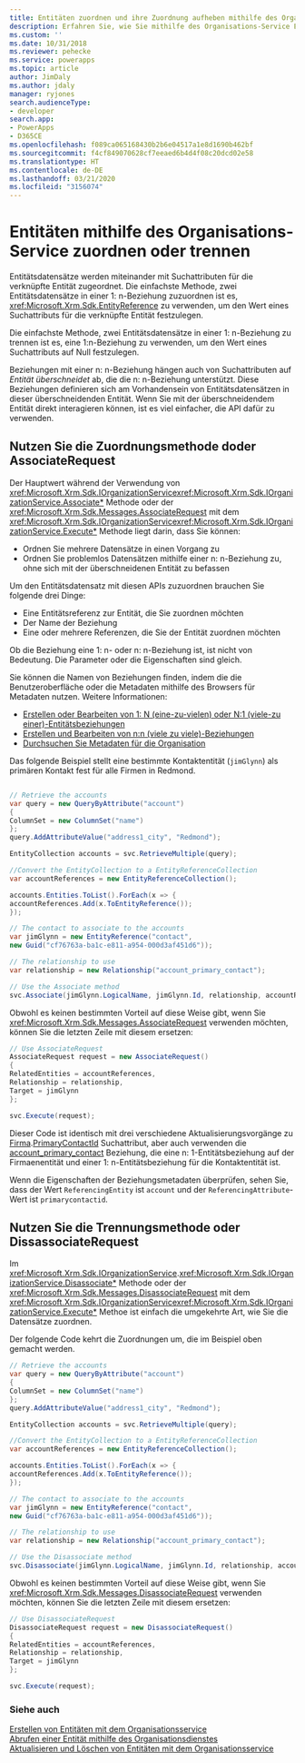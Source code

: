 ```yaml
---
title: Entitäten zuordnen und ihre Zuordnung aufheben mithilfe des Organisationsdienstes (Common Data Service) | Microsoft-Dokumentation
description: Erfahren Sie, wie Sie mithilfe des Organisations-Service Entitäten zuordnen und trennen
ms.custom: ''
ms.date: 10/31/2018
ms.reviewer: pehecke
ms.service: powerapps
ms.topic: article
author: JimDaly
ms.author: jdaly
manager: ryjones
search.audienceType:
- developer
search.app:
- PowerApps
- D365CE
ms.openlocfilehash: f089ca065168430b2b6e04517a1e8d1690b462bf
ms.sourcegitcommit: f4cf849070628cf7eeaed6b4d4f08c20dcd02e58
ms.translationtype: HT
ms.contentlocale: de-DE
ms.lasthandoff: 03/21/2020
ms.locfileid: "3156074"
---
```

# <a name="associate-and-disassociate-entities-using-the-organization-service"></a>Entitäten mithilfe des Organisations-Service zuordnen oder trennen

Entitätsdatensätze werden miteinander mit Suchattributen für die verknüpfte Entität zugeordnet. Die einfachste Methode, zwei Entitätsdatensätze in einer 1: n-Beziehung zuzuordnen ist es, <xref:Microsoft.Xrm.Sdk.EntityReference> zu verwenden, um den Wert eines Suchattributs für die verknüpfte Entität festzulegen.

Die einfachste Methode, zwei Entitätsdatensätze in einer 1: n-Beziehung zu trennen ist es, eine 1:n-Beziehung zu verwenden, um den Wert eines Suchattributs auf Null festzulegen.

Beziehungen mit einer n: n-Beziehung hängen auch von Suchattributen auf *Entität überschneidet* ab, die die n: n-Beziehung unterstützt. Diese Beziehungen definieren sich am Vorhandensein von Entitätsdatensätzen in dieser überschneidenden Entität. Wenn Sie mit der überschneidendem Entität direkt interagieren können, ist es viel einfacher, die API dafür zu verwenden.

## <a name="use-the-associate-method-or-associaterequest"></a>Nutzen Sie die Zuordnungsmethode doder AssociateRequest

Der Hauptwert während der Verwendung von <xref:Microsoft.Xrm.Sdk.IOrganizationService><xref:Microsoft.Xrm.Sdk.IOrganizationService.Associate*> Methode oder der <xref:Microsoft.Xrm.Sdk.Messages.AssociateRequest> mit dem <xref:Microsoft.Xrm.Sdk.IOrganizationService><xref:Microsoft.Xrm.Sdk.IOrganizationService.Execute*> Methode liegt darin, dass Sie können:

- Ordnen Sie mehrere Datensätze in einen Vorgang zu
- Ordnen Sie problemlos Datensätzen mithilfe einer n: n-Beziehung zu, ohne sich mit der überschneidenen Entität zu befassen

Um den Entitätsdatensatz mit diesen APIs zuzuordnen brauchen Sie folgende drei Dinge:

- Eine Entitätsreferenz zur Entität, die Sie zuordnen möchten
- Der Name der Beziehung
- Eine oder mehrere Referenzen, die Sie der Entität zuordnen möchten

Ob die Beziehung eine 1: n- oder n: n-Beziehung ist, ist nicht von Bedeutung. Die Parameter oder die Eigenschaften sind gleich.

Sie können die Namen von Beziehungen finden, indem die die Benutzeroberfläche oder die Metadaten mithilfe des Browsers für Metadaten nutzen. Weitere Informationen: 

- [Erstellen oder Bearbeiten von 1: N (eine-zu-vielen) oder N:1 (viele-zu einer)-Entitätsbeziehungen](../../../maker/common-data-service/create-edit-1n-relationships.md)
- [Erstellen und Bearbeiten von n:n (viele zu viele)-Beziehungen](../../../maker/common-data-service/create-edit-nn-relationships.md)
- [Durchsuchen Sie Metadaten für die Organisation](../browse-your-metadata.md)

Das folgende Beispiel stellt eine bestimmte Kontaktentität (`jimGlynn`) als primären Kontakt fest für alle Firmen in Redmond.


```csharp

// Retrieve the accounts
var query = new QueryByAttribute("account")
{
ColumnSet = new ColumnSet("name")
};
query.AddAttributeValue("address1_city", "Redmond");

EntityCollection accounts = svc.RetrieveMultiple(query);

//Convert the EntityCollection to a EntityReferenceCollection
var accountReferences = new EntityReferenceCollection();

accounts.Entities.ToList().ForEach(x => {
accountReferences.Add(x.ToEntityReference());
});

// The contact to associate to the accounts
var jimGlynn = new EntityReference("contact", 
new Guid("cf76763a-ba1c-e811-a954-000d3af451d6"));

// The relationship to use
var relationship = new Relationship("account_primary_contact");

// Use the Associate method
svc.Associate(jimGlynn.LogicalName, jimGlynn.Id, relationship, accountReferences);
```
Obwohl es keinen bestimmten Vorteil auf diese Weise gibt, wenn Sie <xref:Microsoft.Xrm.Sdk.Messages.AssociateRequest> verwenden möchten, können Sie die letzten Zeile mit diesem ersetzen:


```csharp
// Use AssociateRequest
AssociateRequest request = new AssociateRequest()
{
RelatedEntities = accountReferences,
Relationship = relationship,
Target = jimGlynn
};

svc.Execute(request);
```

Dieser Code ist identisch mit drei verschiedene Aktualisierungsvorgänge zu [Firma](../reference/entities/account.md).[PrimaryContactId](../reference/entities/account.md#BKMK_PrimaryContactId) Suchattribut, aber auch verwenden die [account_primary_contact](../reference/entities/contact.md#BKMK_account_primary_contact) Beziehung, die eine n: 1-Entitätsbeziehung auf der Firmaenentität und einer 1: n-Entitätsbeziehung für die Kontaktentität ist.

Wenn die Eigenschaften der Beziehungsmetadaten überprüfen, sehen Sie, dass der Wert `ReferencingEntity` ist `account` und der `ReferencingAttribute`-Wert ist `primarycontactid`.


## <a name="use-the-disassociate-method-or-disassociaterequest"></a>Nutzen Sie die Trennungsmethode oder DissassociateRequest

Im <xref:Microsoft.Xrm.Sdk.IOrganizationService>.<xref:Microsoft.Xrm.Sdk.IOrganizationService.Disassociate*> Methode oder der <xref:Microsoft.Xrm.Sdk.Messages.DisassociateRequest> mit dem <xref:Microsoft.Xrm.Sdk.IOrganizationService><xref:Microsoft.Xrm.Sdk.IOrganizationService.Execute*> Methoe ist einfach die umgekehrte Art, wie Sie die Datensätze zuordnen.

Der folgende Code kehrt die Zuordnungen um, die im Beispiel oben gemacht werden.


```csharp
// Retrieve the accounts
var query = new QueryByAttribute("account")
{
ColumnSet = new ColumnSet("name")
};
query.AddAttributeValue("address1_city", "Redmond");

EntityCollection accounts = svc.RetrieveMultiple(query);

//Convert the EntityCollection to a EntityReferenceCollection
var accountReferences = new EntityReferenceCollection();

accounts.Entities.ToList().ForEach(x => {
accountReferences.Add(x.ToEntityReference());
});

// The contact to associate to the accounts
var jimGlynn = new EntityReference("contact", 
new Guid("cf76763a-ba1c-e811-a954-000d3af451d6"));

// The relationship to use
var relationship = new Relationship("account_primary_contact");

// Use the Disassociate method
svc.Disassociate(jimGlynn.LogicalName, jimGlynn.Id, relationship, accountReferences);
```
Obwohl es keinen bestimmten Vorteil auf diese Weise gibt, wenn Sie <xref:Microsoft.Xrm.Sdk.Messages.DisassociateRequest> verwenden möchten, können Sie die letzten Zeile mit diesem ersetzen:

```csharp
// Use DisassociateRequest
DisassociateRequest request = new DisassociateRequest()
{
RelatedEntities = accountReferences,
Relationship = relationship,
Target = jimGlynn
};

svc.Execute(request);
```

### <a name="see-also"></a>Siehe auch

[Erstellen von Entitäten mit dem Organisationsservice](entity-operations-create.md)<br />
[Abrufen einer Entität mithilfe des Organisationsdienstes](entity-operations-retrieve.md)<br />
[Aktualisieren und Löschen von Entitäten mit dem Organisationsservice](entity-operations-update-delete.md)<br />
